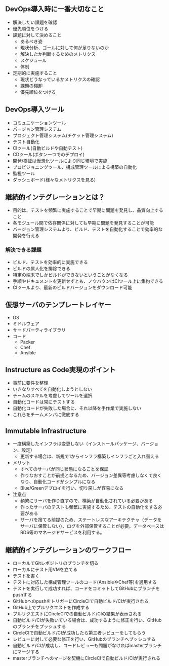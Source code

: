 ## DevOps導入時に一番大切なこと

- 解決したい課題を確認
- 優先順位をつける
- 課題に対して決めること
  - あるべき姿
  - 現状分析、ゴールに対して何が足りないのか
  - 解決したか判断するためのメトリクス
  - スケジュール
  - 体制
- 定期的に実施すること
  - 現状どうなっているかメトリクスの確認
  - 課題の棚卸
  - 優先順位をつける

## DevOps導入ツール

- コミュニケーションツール
- バージョン管理システム
- プロジェクト管理システム(チケット管理システム)
- テスト自動化
- CIツール(自動ビルドや自動テスト)
- CDツール(ボタン一つでのデプロイ)
- 開発/検証は仮想化ツールにより同じ環境で実施
- プロビジョニングツール、構成管理ツールによる構築の自動化
- 監視ツール
- ダッシュボード(様々なメトリクスを見る)

## 継続的インテグレーションとは？

- 目的は、テストを頻繁に実施することで早期に問題を発見し、品質向上すること
- 各モジュール間で依存関係に対しても早期に問題を発見することが可能
- バージョン管理システムより、ビルド、テストを自動化することで効率的な開発を行える

### 解決できる課題
- ビルド、テストを効率的に実施できる
- ビルドの属人化を排除できる
- 特定の端末でしかビルドができないということがなくなる
- 手順やドキュメントを更新せずとも、ノウハウンはCIツール上に集約できる
- CIツールより、最新のビルドバージョンをダウンロード可能

## 仮想サーバのテンプレートレイヤー

- OS
- ミドルウェア
- サードパーティライブラリ
- コード
  - Packer
  - Chef
  - Ansible

## Instructure as Code実現のポイント

- 事前に要件を整理
- いきなりすべてを自動化しようとしない
- チームのスキルを考慮してツールを選択
- 自動化コードは常にテストする
- 自動化コードが失敗した場合に、それ以降を手作業で実施しない
- これらをチームメンバに徹底する

## Immutable Infrastructure

- 一度構築したインフラは変更しない（インストールパッケージ、バージョン、設定）
  - 更新する場合は、新規で1からインフラ構築しインフラごと入れ替える
- メリット
  - すべてのサーバが同じ状態になることを保証
  - 作りなおすことが前提となるため、バージョン差異等考慮しなくて良くなり、自動化コードがシンプルになる
  - Blue/Greenデプロイを行い、切り戻しが容易になる
- 注意点
  - 頻繁にサーバを作り直すので、構築が自動化されている必要がある
  - 作ったサーバのテストも頻繁に実施するため、テストの自動化をする必要がある
  - サーバを捨てる前提のため、ステートレスなアーキテクチャ（データをサーバに保管しない）、ログを外部保管することが必要。データベースはRDS等のマネージドサービスを利用する。

## 継続的インテグレーションのワークフロー
  - ローカルでGitレポジトリのブランチを切る
  - ローカルにテスト用VMを立てる
  - テストを書く
  - テストに対応した構成管理ツールのコード(AnsibleやChef等)を適用する
  - テストを実行して成功すれば、コードをコミットしてGitHubにブランチをpushする
  - GitHubへのpushをトリガーにCircleCIで自動ビルド/CIが実行される
  - GitHub上でプルリクエストを作成する
  - プルリクエストにCircleCIでの自動ビルド/CIの結果が表示される
  - 自動ビルド/CIが失敗いている場合は、成功するように修正を行い、GitHubのブランチをプッシュする
  - CircleCIで自動ビルド/CIが成功したら第三者レビューをしてもらう
  - レビューに対して必要な修正を行い、GitHubのブランチへプッシュする
  - 自動ビルド/CIが成功し、コードレビューも問題がなければmasterブランチにマージする
  - masterブランチへのマージを契機にCircleCIで自動ビルド/CIが実行される
